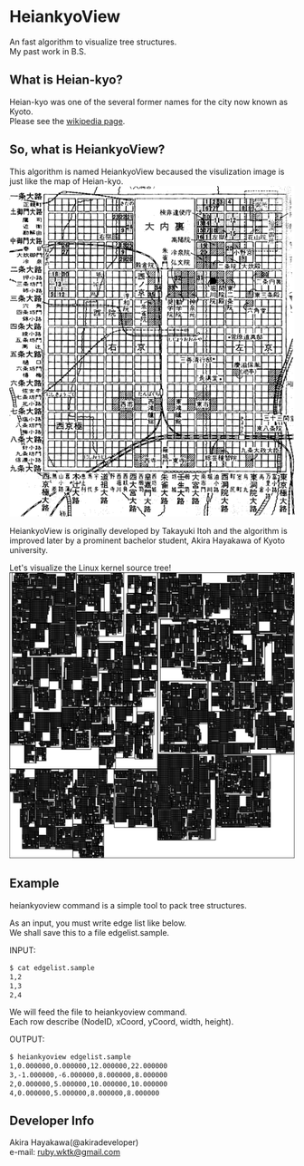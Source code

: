 # HeiankyoView
An fast algorithm to visualize tree structures.  
My past work in B.S.

## What is Heian-kyo?
Heian-kyo was one of the several former names for the city now known as Kyoto.  
Please see the [wikipedia page](https://en.wikipedia.org/wiki/Heian-ky%C5%8D).  

## So, what is HeiankyoView?
This algorithm is named HeiankyoView becaused the visulization image is just like the
map of Heian-kyo.  
![Heian-kyo map](images/heiankyo.gif "Heian-kyo map")

HeiankyoView is originally developed by Takayuki Itoh and
the algorithm is improved later by a prominent bachelor student,
Akira Hayakawa of Kyoto university.

Let's visualize the Linux kernel source tree!  
![Visualizing Linux kernel](images/linux.png "Visualizing Linux kernel")
 
## Example
heiankyoview command is a simple tool
to pack tree structures.

As an input, you must write edge list like below.  
We shall save this to a file edgelist.sample.  

INPUT:  
```
$ cat edgelist.sample
1,2
1,3
2,4
```

We will feed the file to heiankyoview command.  
Each row describe (NodeID, xCoord, yCoord, width, height).

OUTPUT:  
```
$ heiankyoview edgelist.sample
1,0.000000,0.000000,12.000000,22.000000
3,-1.000000,-6.000000,8.000000,8.000000
2,0.000000,5.000000,10.000000,10.000000
4,0.000000,5.000000,8.000000,8.000000
```

## Developer Info
Akira Hayakawa(@akiradeveloper)  
e-mail: ruby.wktk@gmail.com
